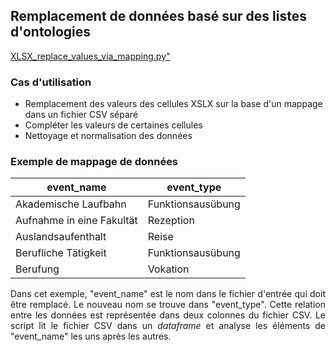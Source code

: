 <h2>Remplacement de données basé sur des listes d'ontologies</h2>

<a href="https://github.com/ieg-dhr/DigiKAR/blob/main/XLSX_replace_values_via_mapping.py">XLSX_replace_values_via_mapping.py"</a>

<h3>Cas d'utilisation</h3>

<ul>
  <li>Remplacement des valeurs des cellules XSLX sur la base d'un mappage dans un fichier CSV séparé</li>
  <li>Compléter les valeurs de certaines cellules</li>
  <li>Nettoyage et normalisation des données</li>
</ul>

<h3>Exemple de mappage de données</h3>

|event_name               |event_type       |
|-------------------------|-----------------|
|Akademische Laufbahn     |Funktionsausübung|
|Aufnahme in eine Fakultät|Rezeption        |
|Auslandsaufenthalt       |Reise            |
|Berufliche Tätigkeit     |Funktionsausübung|
|Berufung                 |Vokation         |

<p align="justify">Dans cet exemple, "event_name" est le nom dans le fichier d'entrée qui doit être remplacé. Le nouveau nom se trouve dans "event_type". 
  Cette relation entre les données est représentée dans deux colonnes du fichier CSV. Le script lit le fichier CSV dans un <em>dataframe</em> et analyse les éléments de "event_name" les uns après les autres.</p>
